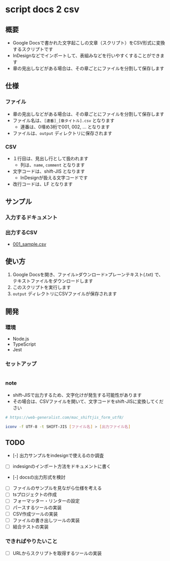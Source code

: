 # script docs 2 csv
## 概要
- Google Docsで書かれた文字起こしの文章（スクリプト）をCSV形式に変換するスクリプトです
- InDesignなどでインポートして、表組みなどを行いやすくすることができます
- 章の見出しなどがある場合は、その章ごとにファイルを分割して保存します

## 仕様
### ファイル
- 章の見出しなどがある場合は、その章ごとにファイルを分割して保存します
- ファイル名は、`[連番]_[章タイトル].csv` となります
  - 連番は、0埋め3桁で001, 002, ... となります
- ファイルは、`output` ディレクトリに保存されます

### CSV
- １行目は、見出し行として扱われます
  - 列は、`name`, `comment` となります
- 文字コードは、shift-JIS となります
  - InDesignが扱える文字コードです
- 改行コードは、LF となります

## サンプル
### 入力するドキュメント

### 出力するCSV
- [001_sample.csv](./samples/output/001_sample.csv)

## 使い方
1. Google Docsを開き、ファイル>ダウンロード>プレーンテキスト(.txt) で、テキストファイルをダウンロードします
2. このスクリプトを実行します
3. `output` ディレクトリにCSVファイルが保存されます

## 開発
### 環境
- Node.js
- TypeScript
- Jest

### セットアップ
```bash
```

### note
- shift-JISで出力するため、文字化けが発生する可能性があります
- その場合は、CSVファイルを開いて、文字コードをshift-JISに変換してください
```bash
# https://web-generalist.com/mac_shiftjis_form_utf8/

iconv -f UTF-8 -t SHIFT-JIS [ファイル名] > [出力ファイル名]
```


## TODO
- [-] 出力サンプルをindesignで使えるのか調査
- [ ] indesignのインポート方法をドキュメントに書く
- [-] docsの出力形式を検討
- [ ] ファイルのサンプルを見ながら仕様を考える
- [ ] tsプロジェクトの作成
- [ ] フォーマッター・リンターの設定
- [ ] パースするツールの実装
- [ ] CSV作成ツールの実装
- [ ] ファイルの書き出しツールの実装
- [ ] 結合テストの実装

### できればやりたいこと
- [ ] URLからスクリプトを取得するツールの実装